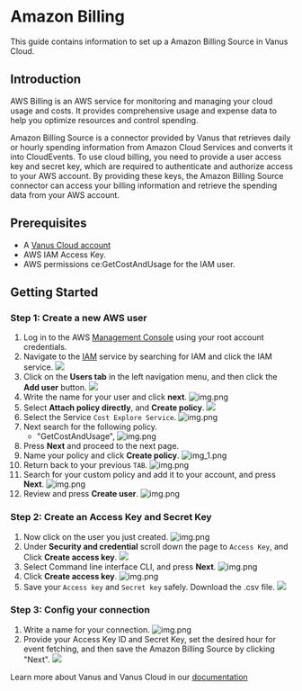 # Amazon Billing

This guide contains information to set up a Amazon Billing Source in Vanus Cloud.

## Introduction

AWS Billing is an AWS service for monitoring and managing your cloud usage and costs. It provides comprehensive usage and expense data to help you optimize resources and control spending.

Amazon Billing Source is a connector provided by Vanus that retrieves daily or hourly spending information from Amazon Cloud Services and converts it into CloudEvents. To use cloud billing, you need to provide a user access key and secret key, which are required to authenticate and authorize access to your AWS account. By providing these keys, the Amazon Billing Source connector can access your billing information and retrieve the spending data from your AWS account.

## Prerequisites

- A [Vanus Cloud account](https://cloud.vanus.ai)
- AWS IAM Access Key.
- AWS permissions ce:GetCostAndUsage for the IAM user.

## Getting Started

### Step 1: Create a new AWS user

1. Log in to the AWS [Management Console](https://aws.amazon.com) using your root account credentials.
2. Navigate to the [IAM](https://console.aws.amazon.com/iam/) service by searching for IAM and click the IAM service.
   ![](images/1.png)
3. Click on the **Users tab** in the left navigation menu, and then click the **Add user** button.
![](images/create%20a%20user.png)
4. Write the name for your user and click **next**.
![img.png](images/3.png)
5. Select **Attach policy directly**, and **Create policy**.
![](images/4..png)
6. Select the Service `Cost Explore Service`.
![img.png](images/5..png)
7. Next search for the following policy.
   - "GetCostAndUsage", 
![img.png](images/6.png)
8. Press **Next** and proceed to the next page.
9. Name your policy and click **Create policy**.
![img_1.png](images/7..png)
10. Return back to your previous `TAB`.
![img.png](images/8.png)
11. Search for your custom policy and add it to your account, and press **Next**.
![img.png](images/9..png)
12. Review and press **Create user**.
![img.png](images/10..png)


### Step 2: Create an Access Key and Secret Key
1. Now click on the user you just created.
![img.png](images/11.png)
2. Under **Security and credential** scroll down the page to `Access Key`, and Click **Create access key**.
![](images/12.png)
3. Select Command line interface CLI, and press **Next**.
![img.png](images/13.png)
4. Click **Create access key**.
![img.png](images/14.png)
5. Save your `Access key` and `Secret key` safely. Download the .csv file.
    ![](images/15.png)

### Step 3: Config your connection

1. Write a name for your connection.
      ![img.png](images/16.png)
2. Provide your Access Key ID and Secret Key, set the desired hour for event fetching, and then save the Amazon Billing Source by clicking "Next".
![](images/17.png)

Learn more about Vanus and Vanus Cloud in our [documentation](https://docs.vanus.ai)